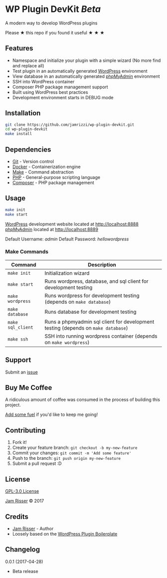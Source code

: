 # WP Plugin DevKit _Beta_

A modern way to develop WordPress plugins

Please &#9733; this repo if you found it useful &#9733; &#9733; &#9733;


## Features
<!------------------------------------------------------->

* Namespace and initialize your plugin with a simple wizard (No more find and replace all)
* Test plugin in an automatically generated [WordPress](https://wordpress.org/) environment
* View database in an automatically generated [phpMyAdmin](https://www.phpmyadmin.net/) environment
* SSH into WordPress container
* Composer PHP package management support
* Built using WordPress best practices
* Development environment starts in DEBUG mode


## Installation
<!------------------------------------------------------->

```sh
git clone https://github.com/jamrizzi/wp-plugin-devkit.git
cd wp-plugin-devkit
make install
```


## Dependencies
<!------------------------------------------------------->

* [Git](https://git-scm.com/) - Version control
* [Docker](https://www.docker.com/) - Containerization engine
* [Make](https://www.gnu.org/software/make/) - Command abstraction
* [PHP](http://php.net/) - General-purpose scripting language
* [Composer](https://getcomposer.org/) - PHP package management


## Usage
<!------------------------------------------------------->

```sh
make init
make start
```

[WordPress](https://wordpress.org/) development website located at [http://localhost:8888](http://localhost:8888)
[phpMyAdmin](https://www.phpmyadmin.net/) located at [http://localhost:8889](http://localhost:8889)

Default Username: _admin_
Default Password: _hellowordpress_

### Make Commands
| Command           | Description                                                                       |
| ----------------- | --------------------------------------------------------------------------------- |
| `make init`       | Initialization wizard                                                             |
| `make start`      | Runs wordpress, database, and sql client for development testing                  |
| `make wordpress`  | Runs wordpress for development testing (depends on `make database`)               |
| `make database`   | Runs database for development testing                                             |
| `make sql_client` | Runs a phpmyadmin sql client for development testing (depends on `make database`) |
| `make ssh`        | SSH into running wordpress container (depends on `make wordpress`)                |


## Support
<!------------------------------------------------------->

Submit an [issue](https://github.com/jamrizzi/readme/issues/new)


## Buy Me Coffee
<!------------------------------------------------------->

A ridiculous amount of coffee was consumed in the process of building this project.

[Add some fuel](https://jamrizzi.com/#!/buy-me-coffee) if you'd like to keep me going!


## Contributing
<!------------------------------------------------------->

1. Fork it!
2. Create your feature branch: `git checkout -b my-new-feature`
3. Commit your changes: `git commit -m 'Add some feature'`
4. Push to the branch: `git push origin my-new-feature`
5. Submit a pull request :D


## License
<!------------------------------------------------------->

[GPL-3.0 License](https://github.com/jamrizzi/readme/blob/master/LICENSE)

[Jam Risser](https://jamrizzi.com) &copy; 2017


## Credits
<!------------------------------------------------------->

* [Jam Risser](https://jamrizzi.com) - Author
* Loosely based on the [WordPress Plugin Boilerplate](https://github.com/DevinVinson/WordPress-Plugin-Boilerplate)


## Changelog
<!------------------------------------------------------->

0.0.1 (2017-04-28)
* Beta release
